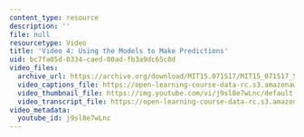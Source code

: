 ```yaml
---
content_type: resource
description: ''
file: null
resourcetype: Video
title: 'Video 4: Using the Models to Make Predictions'
uid: bc7fa05d-0334-caed-00ad-fb3a9dc65c8d
video_files:
  archive_url: https://archive.org/download/MIT15.071S17/MIT15_071S17_Session_2.3.07_300k.mp4
  video_captions_file: https://open-learning-course-data-rc.s3.amazonaws.com/15-071-the-analytics-edge-spring-2017/a5059565caa152f78003c8adc6e6542a_j9sl8e7wLnc.vtt
  video_thumbnail_file: https://img.youtube.com/vi/j9sl8e7wLnc/default.jpg
  video_transcript_file: https://open-learning-course-data-rc.s3.amazonaws.com/15-071-the-analytics-edge-spring-2017/4997ec2e43f39215261a2143363a124f_j9sl8e7wLnc.pdf
video_metadata:
  youtube_id: j9sl8e7wLnc
---
```

